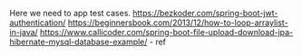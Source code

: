 Here we need to app test cases.
https://bezkoder.com/spring-boot-jwt-authentication/ 
https://beginnersbook.com/2013/12/how-to-loop-arraylist-in-java/ 
https://www.callicoder.com/spring-boot-file-upload-download-jpa-hibernate-mysql-database-example/ - ref